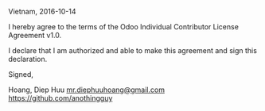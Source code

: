 Vietnam, 2016-10-14

I hereby agree to the terms of the Odoo Individual Contributor License
Agreement v1.0.

I declare that I am authorized and able to make this agreement and sign this
declaration.

Signed,

Hoang, Diep Huu mr.diephuuhoang@gmail.com https://github.com/anothingguy

